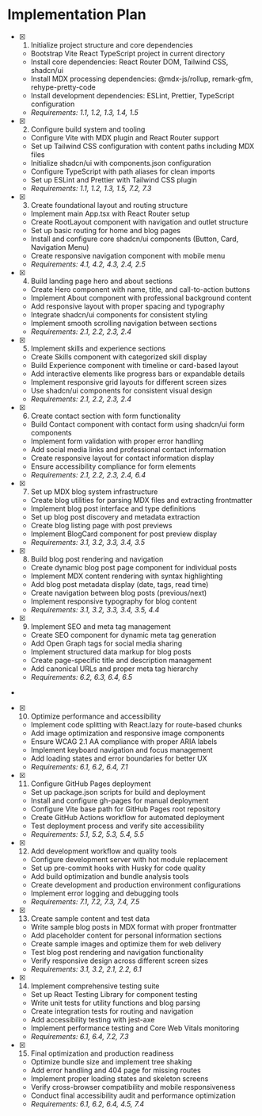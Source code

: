# Implementation Plan

- [x] 1. Initialize project structure and core dependencies
  - Bootstrap Vite React TypeScript project in current directory
  - Install core dependencies: React Router DOM, Tailwind CSS, shadcn/ui
  - Install MDX processing dependencies: @mdx-js/rollup, remark-gfm, rehype-pretty-code
  - Install development dependencies: ESLint, Prettier, TypeScript configuration
  - _Requirements: 1.1, 1.2, 1.3, 1.4, 1.5_

- [x] 2. Configure build system and tooling
  - Configure Vite with MDX plugin and React Router support
  - Set up Tailwind CSS configuration with content paths including MDX files
  - Initialize shadcn/ui with components.json configuration
  - Configure TypeScript with path aliases for clean imports
  - Set up ESLint and Prettier with Tailwind CSS plugin
  - _Requirements: 1.1, 1.2, 1.3, 1.5, 7.2, 7.3_

- [x] 3. Create foundational layout and routing structure
  - Implement main App.tsx with React Router setup
  - Create RootLayout component with navigation and outlet structure
  - Set up basic routing for home and blog pages
  - Install and configure core shadcn/ui components (Button, Card, Navigation Menu)
  - Create responsive navigation component with mobile menu
  - _Requirements: 4.1, 4.2, 4.3, 2.4, 2.5_

- [x] 4. Build landing page hero and about sections
  - Create Hero component with name, title, and call-to-action buttons
  - Implement About component with professional background content
  - Add responsive layout with proper spacing and typography
  - Integrate shadcn/ui components for consistent styling
  - Implement smooth scrolling navigation between sections
  - _Requirements: 2.1, 2.2, 2.3, 2.4_

- [x] 5. Implement skills and experience sections
  - Create Skills component with categorized skill display
  - Build Experience component with timeline or card-based layout
  - Add interactive elements like progress bars or expandable details
  - Implement responsive grid layouts for different screen sizes
  - Use shadcn/ui components for consistent visual design
  - _Requirements: 2.1, 2.2, 2.3, 2.4_

- [x] 6. Create contact section with form functionality
  - Build Contact component with contact form using shadcn/ui form components
  - Implement form validation with proper error handling
  - Add social media links and professional contact information
  - Create responsive layout for contact information display
  - Ensure accessibility compliance for form elements
  - _Requirements: 2.1, 2.2, 2.3, 2.4, 6.4_

- [x] 7. Set up MDX blog system infrastructure
  - Create blog utilities for parsing MDX files and extracting frontmatter
  - Implement blog post interface and type definitions
  - Set up blog post discovery and metadata extraction
  - Create blog listing page with post previews
  - Implement BlogCard component for post preview display
  - _Requirements: 3.1, 3.2, 3.3, 3.4, 3.5_

- [x] 8. Build blog post rendering and navigation
  - Create dynamic blog post page component for individual posts
  - Implement MDX content rendering with syntax highlighting
  - Add blog post metadata display (date, tags, read time)
  - Create navigation between blog posts (previous/next)
  - Implement responsive typography for blog content
  - _Requirements: 3.1, 3.2, 3.3, 3.4, 3.5, 4.4_

- [x] 9. Implement SEO and meta tag management
  - Create SEO component for dynamic meta tag generation
  - Add Open Graph tags for social media sharing
  - Implement structured data markup for blog posts
  - Create page-specific title and description management
  - Add canonical URLs and proper meta tag hierarchy
  - _Requirements: 6.2, 6.3, 6.4, 6.5_

-

- [x] 10. Optimize performance and accessibility
  - Implement code splitting with React.lazy for route-based chunks
  - Add image optimization and responsive image components
  - Ensure WCAG 2.1 AA compliance with proper ARIA labels
  - Implement keyboard navigation and focus management
  - Add loading states and error boundaries for better UX
  - _Requirements: 6.1, 6.2, 6.4, 7.1_

- [x] 11. Configure GitHub Pages deployment
  - Set up package.json scripts for build and deployment
  - Install and configure gh-pages for manual deployment
  - Configure Vite base path for GitHub Pages root repository
  - Create GitHub Actions workflow for automated deployment
  - Test deployment process and verify site accessibility
  - _Requirements: 5.1, 5.2, 5.3, 5.4, 5.5_

- [x] 12. Add development workflow and quality tools
  - Configure development server with hot module replacement
  - Set up pre-commit hooks with Husky for code quality
  - Add build optimization and bundle analysis tools
  - Create development and production environment configurations
  - Implement error logging and debugging tools
  - _Requirements: 7.1, 7.2, 7.3, 7.4, 7.5_

- [x] 13. Create sample content and test data
  - Write sample blog posts in MDX format with proper frontmatter
  - Add placeholder content for personal information sections
  - Create sample images and optimize them for web delivery
  - Test blog post rendering and navigation functionality
  - Verify responsive design across different screen sizes
  - _Requirements: 3.1, 3.2, 2.1, 2.2, 6.1_

- [x] 14. Implement comprehensive testing suite
  - Set up React Testing Library for component testing
  - Write unit tests for utility functions and blog parsing
  - Create integration tests for routing and navigation
  - Add accessibility testing with jest-axe
  - Implement performance testing and Core Web Vitals monitoring
  - _Requirements: 6.1, 6.4, 7.2, 7.3_

- [x] 15. Final optimization and production readiness
  - Optimize bundle size and implement tree shaking
  - Add error handling and 404 page for missing routes
  - Implement proper loading states and skeleton screens
  - Verify cross-browser compatibility and mobile responsiveness
  - Conduct final accessibility audit and performance optimization
  - _Requirements: 6.1, 6.2, 6.4, 4.5, 7.4_
